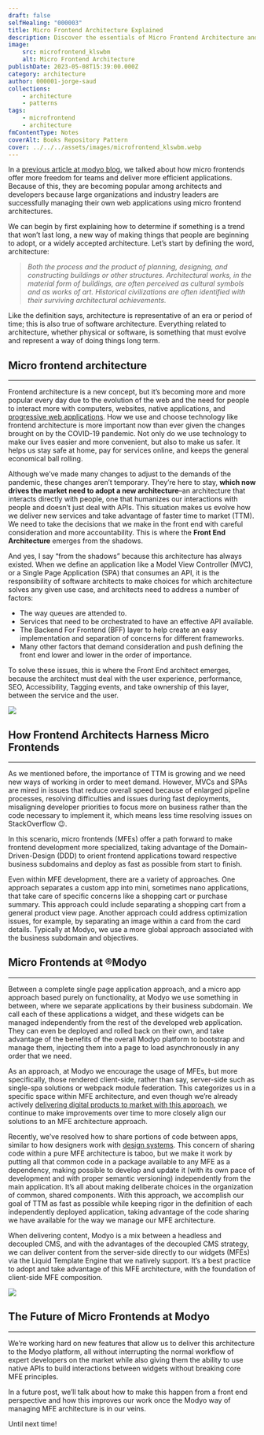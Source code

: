 ```yaml
---
draft: false
selfHealing: "000003"
title: Micro Frontend Architecture Explained
description: Discover the essentials of Micro Frontend Architecture and how it empowers developers to create efficient, scalable web applications.
image:
    src: microfrontend_klswbm
    alt: Micro Frontend Architecture
publishDate: 2023-05-08T15:39:00.000Z
category: architecture
author: 000001-jorge-saud
collections:
    - architecture
    - patterns
tags:
    - microfrontend
    - architecture
fmContentType: Notes
coverAlt: Books Repository Pattern
cover: ../../../assets/images/microfrontend_klswbm.webp
---
```


In a [previous article at modyo blog](https://blog.modyo.com/posts/micro-frontends-empower-your-developers-to-build-better-digital-products), we talked about how micro frontends offer more freedom for teams and deliver more efficient applications. Because of this, they are becoming popular among architects and developers because large organizations and industry leaders are successfully managing their own web applications using micro frontend architectures.

We can begin by first explaining how to determine if something is a trend that won’t last long, a new way of making things that people are beginning to adopt, or a widely accepted architecture. Let’s start by defining the word, architecture:

> _Both the process and the product of planning, designing, and constructing buildings or other structures. Architectural works, in the material form of buildings, are often perceived as cultural symbols and as works of art. Historical civilizations are often identified with their surviving architectural achievements._

Like the definition says, architecture is representative of an era or period of time; this is also true of software architecture. Everything related to architecture, whether physical or software, is something that must evolve and represent a way of doing things long term.

## Micro frontend architecture

---

Frontend architecture is a new concept, but it’s becoming more and more popular every day due to the evolution of the web and the need for people to interact more with computers, websites, native applications, and [progressive web applications](https://www.youtube.com/watch?v=zB9xQH_Rhnk&t=4s). How we use and choose technology like frontend architecture is more important now than ever given the changes brought on by the COVID-19 pandemic. Not only do we use technology to make our lives easier and more convenient, but also to make us safer. It helps us stay safe at home, pay for services online, and keeps the general economical ball rolling.

Although we’ve made many changes to adjust to the demands of the pandemic, these changes aren’t temporary. They’re here to stay, **which now drives the market need to adopt a new architecture**–an architecture that interacts directly with people, one that humanizes our interactions with people and doesn’t just deal with APIs. This situation makes us evolve how we deliver new services and take advantage of faster time to market (TTM). We need to take the decisions that we make in the front end with careful consideration and more accountability. This is where the **Front End Architecture** emerges from the shadows.

And yes, I say “from the shadows” because this architecture has always existed. When we define an application like a Model View Controller (MVC), or a Single Page Application (SPA) that consumes an API, it is the responsibility of software architects to make choices for which architecture solves any given use case, and architects need to address a number of factors:

- The way queues are attended to.
- Services that need to be orchestrated to have an effective API available.
- The Backend For Frontend (BFF) layer to help create an easy implementation and separation of concerns for different frameworks.
- Many other factors that demand consideration and push defining the front end lower and lower in the order of importance.

To solve these issues, this is where the Front End architect emerges, because the architect must deal with the user experience, performance, SEO, Accessibility, Tagging events, and take ownership of this layer, between the service and the user.

![](https://miro.medium.com/v2/resize:fit:1400/1*MmgKz3-I72tznd1xMMDf2Q.png)

## How Frontend Architects Harness Micro Frontends

---

As we mentioned before, the importance of TTM is growing and we need new ways of working in order to meet demand. However, MVCs and SPAs are mired in issues that reduce overall speed because of enlarged pipeline processes, resolving difficulties and issues during fast deployments, misaligning developer priorities to focus more on business rather than the code necessary to implement it, which means less time resolving issues on StackOverflow 😉.

In this scenario, micro frontends (MFEs) offer a path forward to make frontend development more specialized, taking advantage of the Domain-Driven-Design (DDD) to orient frontend applications toward respective business subdomains and deploy as fast as possible from start to finish.

Even within MFE development, there are a variety of approaches. One approach separates a custom app into mini, sometimes nano applications, that take care of specific concerns like a shopping cart or purchase summary. This approach could include separating a shopping cart from a general product view page. Another approach could address optimization issues, for example, by separating an image within a card from the card details. Typically at Modyo, we use a more global approach associated with the business subdomain and objectives.

## Micro Frontends at ®Modyo

---

Between a complete single page application approach, and a micro app approach based purely on functionality, at Modyo we use something in between, where we separate applications by their business subdomain. We call each of these applications a widget, and these widgets can be managed independently from the rest of the developed web application. They can even be deployed and rolled back on their own, and take advantage of the benefits of the overall Modyo platform to bootstrap and manage them, injecting them into a page to load asynchronously in any order that we need.

As an approach, at Modyo we encourage the usage of MFEs, but more specifically, those rendered client-side, rather than say, server-side such as single-spa solutions or webpack module federation. This categorizes us in a specific space within MFE architecture, and even though we’re already actively [delivering digital products to market with this approach](https://www.modyo.com/solutions/microfrontend), we continue to make improvements over time to more closely align our solutions to an MFE architecture approach.

Recently, we’ve resolved how to share portions of code between apps, similar to how designers work with [design systems](https://www.modyo.com/blog/designing-consistent-and-scalable-products-building-a-design-system-with-atomic-design). This concern of sharing code within a pure MFE architecture is taboo, but we make it work by putting all that common code in a package available to any MFE as a dependency, making possible to develop and update it (with its own pace of development and with proper semantic versioning) independently from the main application. It’s all about making deliberate choices in the organization of common, shared components. With this approach, we accomplish our goal of TTM as fast as possible while keeping rigor in the definition of each independently deployed application, taking advantage of the code sharing we have available for the way we manage our MFE architecture.

When delivering content, Modyo is a mix between a headless and decoupled CMS, and with the advantages of the decoupled CMS strategy, we can deliver content from the server-side directly to our widgets (MFEs) via the Liquid Template Engine that we natively support. It’s a best practice to adopt and take advantage of this MFE architecture, with the foundation of client-side MFE composition.

![](https://miro.medium.com/v2/resize:fit:1400/0*pgqMdevdWSs9_HL8.png)

## The Future of Micro Frontends at Modyo

---

We’re working hard on new features that allow us to deliver this architecture to the Modyo platform, all without interrupting the normal workflow of expert developers on the market while also giving them the ability to use native APIs to build interactions between widgets without breaking core MFE principles.

In a future post, we’ll talk about how to make this happen from a front end perspective and how this improves our work once the Modyo way of managing MFE architecture is in our veins.

Until next time!

[](https://medium.com/tag/mfe?source=post_page-----198b211b1bcc---------------mfe-----------------)
